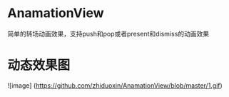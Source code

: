 # AnamationView
简单的转场动画效果，支持push和pop或者present和dismiss的动画效果
# 动态效果图
![image] (https://github.com/zhiduoxin/AnamationView/blob/master/1.gif)
